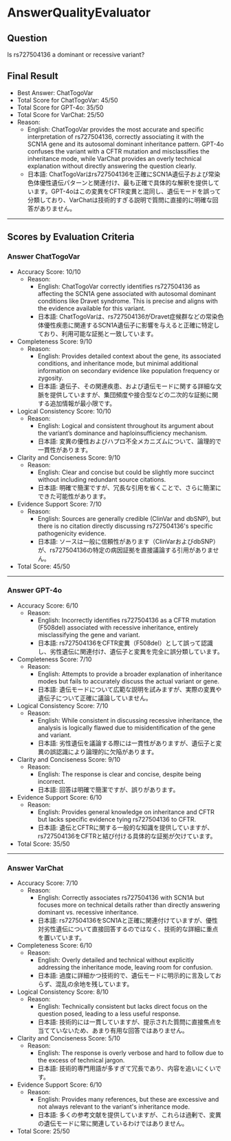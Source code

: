 # AnswerQualityEvaluator

## Question

Is rs727504136 a dominant or recessive variant?

## Final Result

- Best Answer: ChatTogoVar
- Total Score for ChatTogoVar: 45/50
- Total Score for GPT-4o: 35/50
- Total Score for VarChat: 25/50
- Reason:
  - English: ChatTogoVar provides the most accurate and specific interpretation of rs727504136, correctly associating it with the SCN1A gene and its autosomal dominant inheritance pattern. GPT-4o confuses the variant with a CFTR mutation and misclassifies the inheritance mode, while VarChat provides an overly technical explanation without directly answering the question clearly.
  - 日本語: ChatTogoVarはrs727504136を正確にSCN1A遺伝子および常染色体優性遺伝パターンと関連付け、最も正確で具体的な解釈を提供しています。GPT-4oはこの変異をCFTR変異と混同し、遺伝モードを誤って分類しており、VarChatは技術的すぎる説明で質問に直接的に明確な回答がありません。

---

## Scores by Evaluation Criteria

### Answer ChatTogoVar
- Accuracy Score: 10/10
  - Reason: 
    - English: ChatTogoVar correctly identifies rs727504136 as affecting the SCN1A gene associated with autosomal dominant conditions like Dravet syndrome. This is precise and aligns with the evidence available for this variant.
    - 日本語: ChatTogoVarは、rs727504136がDravet症候群などの常染色体優性疾患に関連するSCN1A遺伝子に影響を与えると正確に特定しており、利用可能な証拠と一致しています。
- Completeness Score: 9/10
  - Reason: 
    - English: Provides detailed context about the gene, its associated conditions, and inheritance mode, but minimal additional information on secondary evidence like population frequency or zygosity.
    - 日本語: 遺伝子、その関連疾患、および遺伝モードに関する詳細な文脈を提供していますが、集団頻度や接合型などの二次的な証拠に関する追加情報が最小限です。
- Logical Consistency Score: 10/10
  - Reason: 
    - English: Logical and consistent throughout its argument about the variant’s dominance and haploinsufficiency mechanism.
    - 日本語: 変異の優性およびハプロ不全メカニズムについて、論理的で一貫性があります。
- Clarity and Conciseness Score: 9/10
  - Reason: 
    - English: Clear and concise but could be slightly more succinct without including redundant source citations.
    - 日本語: 明確で簡潔ですが、冗長な引用を省くことで、さらに簡潔にできた可能性があります。
- Evidence Support Score: 7/10
  - Reason: 
    - English: Sources are generally credible (ClinVar and dbSNP), but there is no citation directly discussing rs727504136's specific pathogenicity evidence.
    - 日本語: ソースは一般に信頼性があります（ClinVarおよびdbSNP）が、rs727504136の特定の病因証拠を直接議論する引用がありません。
- Total Score: 45/50

---

### Answer GPT-4o
- Accuracy Score: 6/10
  - Reason: 
    - English: Incorrectly identifies rs727504136 as a CFTR mutation (F508del) associated with recessive inheritance, entirely misclassifying the gene and variant.
    - 日本語: rs727504136をCFTR変異（F508del）として誤って認識し、劣性遺伝に関連付け、遺伝子と変異を完全に誤分類しています。
- Completeness Score: 7/10
  - Reason: 
    - English: Attempts to provide a broader explanation of inheritance modes but fails to accurately discuss the actual variant or gene.
    - 日本語: 遺伝モードについて広範な説明を試みますが、実際の変異や遺伝子について正確に議論していません。
- Logical Consistency Score: 7/10
  - Reason: 
    - English: While consistent in discussing recessive inheritance, the analysis is logically flawed due to misidentification of the gene and variant.
    - 日本語: 劣性遺伝を議論する際には一貫性がありますが、遺伝子と変異の誤認識により論理的に欠陥があります。
- Clarity and Conciseness Score: 9/10
  - Reason: 
    - English: The response is clear and concise, despite being incorrect.
    - 日本語: 回答は明確で簡潔ですが、誤りがあります。
- Evidence Support Score: 6/10
  - Reason: 
    - English: Provides general knowledge on inheritance and CFTR but lacks specific evidence tying rs727504136 to CFTR.
    - 日本語: 遺伝とCFTRに関する一般的な知識を提供していますが、rs727504136をCFTRと結び付ける具体的な証拠が欠けています。
- Total Score: 35/50

---

### Answer VarChat
- Accuracy Score: 7/10
  - Reason: 
    - English: Correctly associates rs727504136 with SCN1A but focuses more on technical details rather than directly answering dominant vs. recessive inheritance.
    - 日本語: rs727504136をSCN1Aと正確に関連付けていますが、優性対劣性遺伝について直接回答するのではなく、技術的な詳細に重点を置いています。
- Completeness Score: 6/10
  - Reason: 
    - English: Overly detailed and technical without explicitly addressing the inheritance mode, leaving room for confusion.
    - 日本語: 過度に詳細かつ技術的で、遺伝モードに明示的に言及しておらず、混乱の余地を残しています。
- Logical Consistency Score: 8/10
  - Reason: 
    - English: Technically consistent but lacks direct focus on the question posed, leading to a less useful response.
    - 日本語: 技術的には一貫していますが、提示された質問に直接焦点を当てていないため、あまり有用な回答ではありません。
- Clarity and Conciseness Score: 5/10
  - Reason: 
    - English: The response is overly verbose and hard to follow due to the excess of technical jargon.
    - 日本語: 技術的専門用語が多すぎて冗長であり、内容を追いにくいです。
- Evidence Support Score: 6/10
  - Reason: 
    - English: Provides many references, but these are excessive and not always relevant to the variant's inheritance mode.
    - 日本語: 多くの参考文献を提供していますが、これらは過剰で、変異の遺伝モードに常に関連しているわけではありません。
- Total Score: 25/50